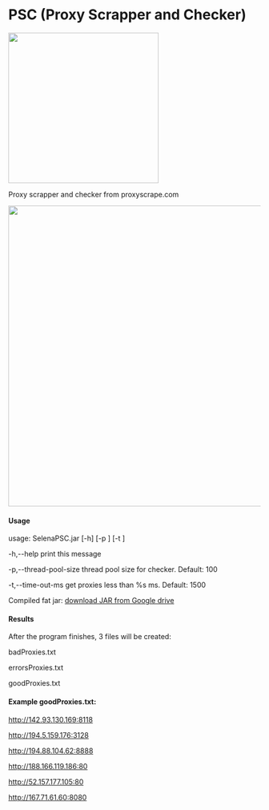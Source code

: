 # PSC (Proxy Scrapper and Checker)

<img src="https://imgur.com/N0qmKAx.png" width="300"/>

Proxy scrapper and checker from proxyscrape.com

<img src="https://imgur.com/3SUSIrb.gif" width="600"/>

#### Usage
usage: SelenaPSC.jar [-h] [-p <arg>] [-t <arg>]

 -h,--help                     print this message
 
 -p,--thread-pool-size <arg>   thread pool size for checker. Default: 100
 
 -t,--time-out-ms <arg>        get proxies less than %s ms. Default: 1500
 
 Compiled fat jar: <a href="https://drive.google.com/file/d/1lodEyQS6yLZm9BZJH0nq5_V0bB7OOhNw/view?usp=sharing">download JAR from Google drive</a>

#### Results
After the program finishes, 3 files will be created:

badProxies.txt

errorsProxies.txt

goodProxies.txt

#### Example goodProxies.txt:

http://142.93.130.169:8118

http://194.5.159.176:3128

http://194.88.104.62:8888

http://188.166.119.186:80

http://52.157.177.105:80

http://167.71.61.60:8080
